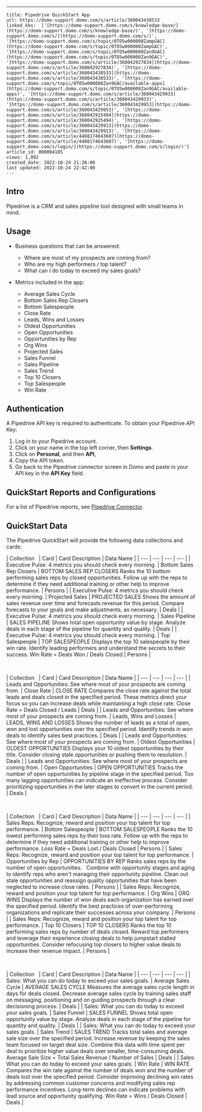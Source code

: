 ---
    title: Pipedrive QuickStart App
    url: https://domo-support.domo.com/s/article/360043438533
    linked_kbs:  ['[https://domo-support.domo.com/s/knowledge-base/](https://domo-support.domo.com/s/knowledge-base/)', '[https://domo-support.domo.com/s/](https://domo-support.domo.com/s/)', '[https://domo-support.domo.com/s/topic/0TO5w000000ZampGAC](https://domo-support.domo.com/s/topic/0TO5w000000ZampGAC)', '[https://domo-support.domo.com/s/topic/0TO5w000000Zan9GAC](https://domo-support.domo.com/s/topic/0TO5w000000Zan9GAC)', '[https://domo-support.domo.com/s/article/360042927834](https://domo-support.domo.com/s/article/360042927834)', '[https://domo-support.domo.com/s/article/360043438533](https://domo-support.domo.com/s/article/360043438533)', '[https://domo-support.domo.com/s/topic/0TO5w000000Zan9GAC/available-apps](https://domo-support.domo.com/s/topic/0TO5w000000Zan9GAC/available-apps)', '[https://domo-support.domo.com/s/article/360043429933](https://domo-support.domo.com/s/article/360043429933)', '[https://domo-support.domo.com/s/article/360043429953](https://domo-support.domo.com/s/article/360043429953)', '[https://domo-support.domo.com/s/article/360042925494](https://domo-support.domo.com/s/article/360042925494)', '[https://domo-support.domo.com/s/article/360043429913](https://domo-support.domo.com/s/article/360043429913)', '[https://domo-support.domo.com/s/article/4408174643607](https://domo-support.domo.com/s/article/4408174643607)', '[https://domo-support.domo.com/s/login/](https://domo-support.domo.com/s/login/)']
    article_id: 000004185
    views: 1,092
    created_date: 2022-10-24 21:26:00
    last updated: 2022-10-24 22:42:00
    ---



Intro
-----


Pipedrive is a CRM and sales pipeline tool designed with small teams in mind. 


Usage
-----


* Business questions that can be answered:


	+ Where are most of my prospects are coming from?
	+ Who are my high performers / top talent?
	+ What can I do today to exceed my sales goals?
* Metrics included in the app:


	+ Average Sales Cycle
	+ Bottom Sales Rep Closers
	+ Bottom Salespeople
	+ Close Rate
	+ Leads, Wins and Losses
	+ Oldest Opportunities
	+ Open Opportunities
	+ Opportunities by Rep
	+ Org Wins
	+ Projected Sales
	+ Sales Funnel
	+ Sales Pipeline
	+ Sales Trend
	+ Top 10 Closers
	+ Top Salespeople
	+ Win Rate


Authentication
--------------


A Pipedrive API key is required to authenticate. To obtain your Pipedrive API Key:


1. Log in to your Pipedrive account.
2. Click on your name in the top left corner, then **Settings**.
3. Click on **Personal**, and then **API**,
4. Copy the API token.
5. Go back to the Pipedrive connector screen in Domo and paste in your API key in the **API Key** field.


QuickStart Reports and Configurations
-------------------------------------


For a list of Pipedrive reports, see [Pipedrive Connector](/s/article/360042927834 "Pipedrive Connector").


QuickStart Data
---------------


The Pipedrive QuickStart will provide the following data collections and cards:




| Collection
  | Card | Card Description | Data Name |
| --- | --- | --- | --- |
| Executive Pulse: 4 metrics you should check every morning. | Bottom Sales Rep Closers | BOTTOM SALES REP CLOSERS Ranks the 10 bottom performing sales reps by closed opportunities. Follow up with the reps to determine if they need additional training or other help to improve performance.  | Persons |
| Executive Pulse: 4 metrics you should check every morning. | Projected Sales | PROJECTED SALES Shows the amount of sales revenue over time and forecasts revenue for this period. Compare forecasts to your goals and make adjustments, as necessary. | Deals |
| Executive Pulse: 4 metrics you should check every morning. | Sales Pipeline | SALES PIPELINE Shows total open opportunity value by stage. Analyze deals in each stage of the pipeline for quantity and quality. | Deals |
| Executive Pulse: 4 metrics you should check every morning. | Top Salespeople | TOP SALESPEOPLE Displays the top 10 salespeople by their win rate. Identify leading performers and understand the secrets to their success.  Win Rate = Deals Won / Deals Closed | Persons |


 




| Collection
  | Card | Card Description | Data Name |
| --- | --- | --- | --- |
| Leads and Opportunities: See where most of your prospects are coming from. | Close Rate | CLOSE RATE Compares the close rate against the total leads and deals closed in the specified period. These metrics direct your focus so you can increase deals while maintaining a high close rate.  Close Rate = Deals Closed / Leads | Deals |
| Leads and Opportunities: See where most of your prospects are coming from. | Leads, Wins and Losses | LEADS, WINS AND LOSSES Shows the number of leads as a total of open, won and lost opportunities over the specified period. Identify trends in won deals to identify sales best practices. | Deals |
| Leads and Opportunities: See where most of your prospects are coming from. | Oldest Opportunities | OLDEST OPPORTUNITIES Displays your 10 oldest opportunities by their title. Consider closing stale opportunities or pushing them to resolution. | Deals |
| Leads and Opportunities: See where most of your prospects are coming from. | Open Opportunities | OPEN OPPORTUNITIES Tracks the number of open opportunities by pipeline stage in the specified period. Too many lagging opportunities can indicate an ineffective process. Consider prioritizing opportunities in the later stages to convert in the current period. | Deals |


 




| Collection
  | Card | Card Description | Data Name |
| --- | --- | --- | --- |
| Sales Reps: Recognize, reward and position your top talent for top performance. | Bottom Salespeople | BOTTOM SALESPEOPLE Ranks the 10 lowest performing sales reps by their loss rate. Follow up with the reps to determine if they need additional training or other help to improve performance.  Loss Rate = Deals Lost / Deals Closed | Persons |
| Sales Reps: Recognize, reward and position your top talent for top performance. | Opportunities by Rep | OPPORTUNITIES BY REP Ranks sales reps by the number of open opportunities.   Combine with opportunity stages and aging to identify reps who aren't managing their opportunity pipeline. Clean out stale opportunities and reassign quality opportunities that have been neglected to increase close rates. | Persons |
| Sales Reps: Recognize, reward and position your top talent for top performance. | Org Wins | ORG WINS Displays the number of won deals each organization has earned over the specified period. Identify the best practices of over-performing organizations and replicate their successes across your company. | Persons |
| Sales Reps: Recognize, reward and position your top talent for top performance. | Top 10 Closers | TOP 10 CLOSERS Ranks the top 10 performing sales reps by number of deals closed. Reward top performers and leverage their experience closing deals to help jumpstart stalled opportunities. Consider refocusing top closers to higher value deals to increase their revenue impact. | Persons |


 




| Collection
  | Card | Card Description | Data Name |
| --- | --- | --- | --- |
| Sales: What you can do today to exceed your sales goals. | Average Sales Cycle | AVERAGE SALES CYCLE Measures the average sales cycle length in days for deals closed. Decrease average sales cycle by training sales staff on messaging, positioning and on guiding prospects through a clear decisioning process. | Deals |
| Sales: What you can do today to exceed your sales goals. | Sales Funnel | SALES FUNNEL Shows total open opportunity value by stage. Analyze deals in each stage of the pipeline for quantity and quality. | Deals |
| Sales: What you can do today to exceed your sales goals. | Sales Trend | SALES TREND Tracks total sales and average sale size over the specified period. Increase revenue by keeping the sales team focused on target deal size. Combine this data with time spent per deal to prioritize higher value deals over smaller, time-consuming deals.  Average Sale Size = Total Sales Revenue / Number of Sales | Deals |
| Sales: What you can do today to exceed your sales goals. | Win Rate | WIN RATE Compares the win rate against the number of deals won and the number of deals lost over the specified period. Consider improving declining win rates by addressing common customer concerns and modifying sales rep performance incentives. Long-term declines can indicate problems with lead source and opportunity qualifying.  Win Rate = Wins / Deals Closed | Deals |


 

